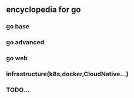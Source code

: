 ## encyclopedia for go

### go base

### go advanced

### go web

### infrastructure(k8s,docker,CloudNative...)

### TODO...
